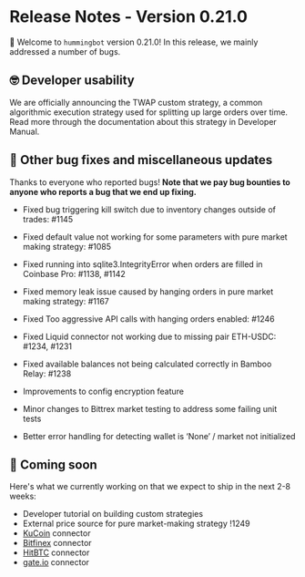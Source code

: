 # Release Notes - Version 0.21.0

🚀 Welcome to `hummingbot` version 0.21.0! In this release, we mainly addressed a number of bugs.


## 🤓 Developer usability

We are officially announcing the TWAP custom strategy, a common algorithmic execution strategy used for splitting up large orders over time. Read more through the documentation about this strategy in Developer Manual.


## 🐞 Other bug fixes and miscellaneous updates

Thanks to everyone who reported bugs! **Note that we pay bug bounties to anyone who reports a bug that we end up fixing.**

* Fixed bug triggering kill switch due to inventory changes outside of trades: #1145 
* Fixed default value not working for some parameters with pure market making strategy: #1085
* Fixed running into sqlite3.IntegrityError when orders are filled in Coinbase Pro: #1138, #1142
* Fixed memory leak issue caused by hanging orders in pure market making strategy: #1167
* Fixed Too aggressive API calls with hanging orders enabled: #1246
* Fixed Liquid connector not working due to missing pair ETH-USDC: #1234, #1231
* Fixed available balances not being calculated correctly in Bamboo Relay: #1238

* Improvements to config encryption feature
* Minor changes to Bittrex market testing to address some failing unit tests
* Better error handling for detecting wallet is ‘None’ / market not initialized


## 🚀 Coming soon

Here's what we currently working on that we expect to ship in the next 2-8 weeks:

* Developer tutorial on building custom strategies
* External price source for pure market-making strategy !1249
* [KuCoin](https://www.kucoin.com/) connector
* [Bitfinex](https://www.bitfinex.com/) connector
* [HitBTC](https://hitbtc.com/) connector
* [gate.io](https://gate.io) connector